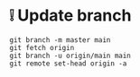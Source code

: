 #  :grey_exclamation: Update branch

```
git branch -m master main
git fetch origin
git branch -u origin/main main
git remote set-head origin -a
```
